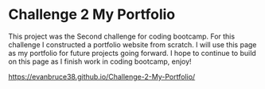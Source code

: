 # Challenge 2 My Portfolio

This project was the Second challenge for coding bootcamp. For this challenge I constructed a portfolio website from scratch. I will use this page as my portfolio for future projects going forward. I hope to continue to build on this page as I finish work in coding bootcamp, enjoy!

https://evanbruce38.github.io/Challenge-2-My-Portfolio/